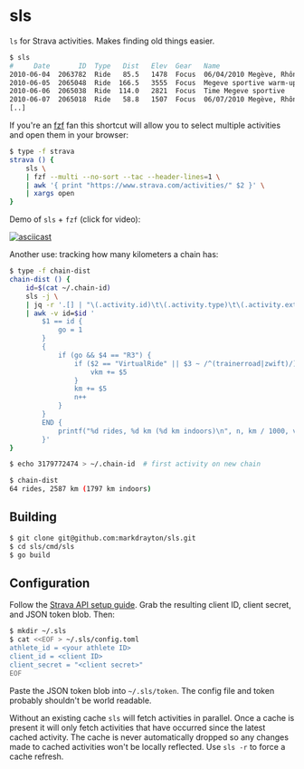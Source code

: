 # sls

`ls` for Strava activities. Makes finding old things easier.

```sh
$ sls
#     Date       ID  Type   Dist   Elev  Gear   Name
2010-06-04  2063782  Ride   85.5   1478  Focus  06/04/2010 Megève, Rhône-Alpes, France
2010-06-05  2065048  Ride  166.5   3555  Focus  Megeve sportive warm-up
2010-06-06  2065038  Ride  114.0   2821  Focus  Time Megeve sportive
2010-06-07  2065018  Ride   58.8   1507  Focus  06/07/2010 Megève, Rhône-Alpes, France
[..]
```

If you're an [fzf](https://github.com/junegunn/fzf) fan this shortcut will allow you to select multiple activities and open them in your browser:

```sh
$ type -f strava
strava () {
    sls \
    | fzf --multi --no-sort --tac --header-lines=1 \
    | awk '{ print "https://www.strava.com/activities/" $2 }' \
    | xargs open
}
```

Demo of `sls` + `fzf` (click for video):

[![asciicast](https://asciinema.org/a/428385.png)](https://asciinema.org/a/428385)

Another use: tracking how many kilometers a chain has:

```sh
$ type -f chain-dist
chain-dist () {
    id=$(cat ~/.chain-id)
    sls -j \
    | jq -r '.[] | "\(.activity.id)\t\(.activity.type)\t\(.activity.external_id)\t\(.gear.name)\t\(.activity.distance)"' \
    | awk -v id=$id '
        $1 == id {
            go = 1
        }
        {
            if (go && $4 == "R3") {
                if ($2 == "VirtualRide" || $3 ~ /^(trainerroad|zwift)/) {
                    vkm += $5
                }
                km += $5
                n++
            }
        }
        END {
            printf("%d rides, %d km (%d km indoors)\n", n, km / 1000, vkm / 1000)
        }'
}

$ echo 3179772474 > ~/.chain-id  # first activity on new chain

$ chain-dist
64 rides, 2587 km (1797 km indoors)
```

## Building

```sh
$ git clone git@github.com:markdrayton/sls.git
$ cd sls/cmd/sls
$ go build
```

## Configuration

Follow the [Strava API setup guide](https://developers.strava.com/docs/getting-started/). Grab the resulting client ID, client secret, and JSON token blob. Then:

```sh
$ mkdir ~/.sls
$ cat <<EOF > ~/.sls/config.toml
athlete_id = <your athlete ID>
client_id = <client ID>
client_secret = "<client secret>"
EOF
```

Paste the JSON token blob into `~/.sls/token`. The config file and token probably shouldn't be world readable.

Without an existing cache `sls` will fetch activities in parallel. Once a cache is present it will only fetch activities that have occurred since the latest cached activity. The cache is never automatically dropped so any changes made to cached activities won't be locally reflected. Use `sls -r` to force a cache refresh.
